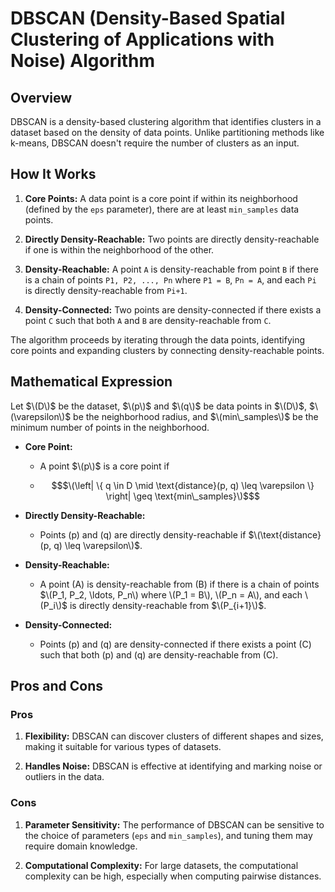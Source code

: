 # DBSCAN (Density-Based Spatial Clustering of Applications with Noise) Algorithm

## Overview

DBSCAN is a density-based clustering algorithm that identifies clusters in a dataset based on the density of data points. Unlike partitioning methods like k-means, DBSCAN doesn't require the number of clusters as an input.

## How It Works

1. **Core Points:** A data point is a core point if within its neighborhood (defined by the `eps` parameter), there are at least `min_samples` data points.

2. **Directly Density-Reachable:** Two points are directly density-reachable if one is within the neighborhood of the other.

3. **Density-Reachable:** A point `A` is density-reachable from point `B` if there is a chain of points `P1, P2, ..., Pn` where `P1 = B`, `Pn = A`, and each `Pi` is directly density-reachable from `Pi+1`.

4. **Density-Connected:** Two points are density-connected if there exists a point `C` such that both `A` and `B` are density-reachable from `C`.

The algorithm proceeds by iterating through the data points, identifying core points and expanding clusters by connecting density-reachable points.

## Mathematical Expression

Let $\(D\)$ be the dataset, $\(p\)$ and $\(q\)$ be data points in $\(D\)$, $\(\varepsilon\)$ be the neighborhood radius, and $\(min\_samples\)$ be the minimum number of points in the neighborhood.

- **Core Point:**
  - A point $\(p\)$ is a core point if
  - ```math
    $\(\left| \{ q \in D \mid \text{distance}(p, q) \leq \varepsilon \} \right| \geq \text{min\_samples}\)$
    ```

- **Directly Density-Reachable:**
  - Points \(p\) and \(q\) are directly density-reachable if $\(\text{distance}(p, q) \leq \varepsilon\)$.

- **Density-Reachable:**
  - A point \(A\) is density-reachable from \(B\) if there is a chain of points $\(P_1, P_2, \ldots, P_n\) where \(P_1 = B\), \(P_n = A\), and each \(P_i\)$ is directly density-reachable from $\(P_{i+1}\)$.

- **Density-Connected:**
  - Points \(p\) and \(q\) are density-connected if there exists a point \(C\) such that both \(p\) and \(q\) are density-reachable from \(C\).


## Pros and Cons

### Pros

1. **Flexibility:** DBSCAN can discover clusters of different shapes and sizes, making it suitable for various types of datasets.
  
2. **Handles Noise:** DBSCAN is effective at identifying and marking noise or outliers in the data.

### Cons

1. **Parameter Sensitivity:** The performance of DBSCAN can be sensitive to the choice of parameters (`eps` and `min_samples`), and tuning them may require domain knowledge.

2. **Computational Complexity:** For large datasets, the computational complexity can be high, especially when computing pairwise distances.


